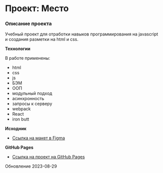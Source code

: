 # Проект: Место

### Описание проекта

Учебный проект для отработки навыков программирования на javascript и создания разметки на html и css.

**Технологии**

В работе применены:

- html
- css
- js
- БЭМ
- ООП
- модульный подход
- асинхронность
- запросы к серверу
- webpack
- React
- iron butt

**Исходник**

- [Ссылка на макет в Figma](https://www.figma.com/file/2cn9N9jSkmxD84oJik7xL7/JavaScript.-Sprint-4?node-id=0%3A1)

**GitHub Pages**

- [Ссылка на проект на GitHub Pages](https://sergeykardashev.github.io/mesto-react/)

Обновление 2023-08-29
